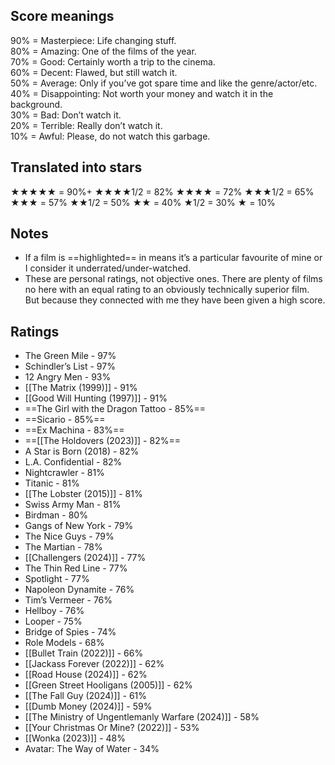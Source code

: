 ## Score meanings

90% = Masterpiece: Life changing stuff.  
80% = Amazing: One of the films of the year.  
70% = Good: Certainly worth a trip to the cinema.  
60% = Decent: Flawed, but still watch it.  
50% = Average: Only if you’ve got spare time and like the genre/actor/etc.  
40% = Disappointing: Not worth your money and watch it in the background.  
30% = Bad: Don’t watch it.  
20% = Terrible: Really don’t watch it.  
10% = Awful: Please, do not watch this garbage.

## Translated into stars

★★★★★ = 90%+
★★★★1/2 = 82%
★★★★ = 72%
★★★1/2 = 65%
★★★ = 57%
★★1/2 = 50%
★★ = 40%
★1/2 = 30%
★ = 10%

## Notes
- If a film is ==highlighted== in means it’s a particular favourite of mine or I consider it underrated/under-watched.
- These are personal ratings, not objective ones. There are plenty of films no here with an equal rating to an obviously technically superior film. But because they connected with me they have been given a high score.

## Ratings

- The Green Mile - 97%
- Schindler’s List - 97%
- 12 Angry Men - 93%
- [[The Matrix (1999)]] - 91%
- [[Good Will Hunting (1997)]] - 91%
- ==The Girl with the Dragon Tattoo - 85%==
- ==Sicario - 85%==
- ==Ex Machina - 83%==
- ==[[The Holdovers (2023)]] - 82%==
- A Star is Born (2018) - 82%
- L.A. Confidential - 82%
- Nightcrawler - 81%
- Titanic - 81%
- [[The Lobster (2015)]] - 81%
- Swiss Army Man - 81%
- Birdman - 80%
- Gangs of New York - 79%
- The Nice Guys - 79%
- The Martian - 78%
- [[Challengers (2024)]] - 77%
- The Thin Red Line - 77%
- Spotlight - 77%
- Napoleon Dynamite - 76%
- Tim’s Vermeer - 76%
- Hellboy - 76%
- Looper - 75%
- Bridge of Spies - 74%
- Role Models - 68%
- [[Bullet Train (2022)]] - 66%
- [[Jackass Forever (2022)]] - 62%
- [[Road House (2024)]] - 62%
- [[Green Street Hooligans (2005)]] - 62%
- [[The Fall Guy (2024)]] - 61%
- [[Dumb Money (2024)]] - 59%
- [[The Ministry of Ungentlemanly Warfare (2024)]] - 58%
- [[Your Christmas Or Mine? (2022)]] - 53%
- [[Wonka (2023)]] - 48%
- Avatar: The Way of Water - 34%